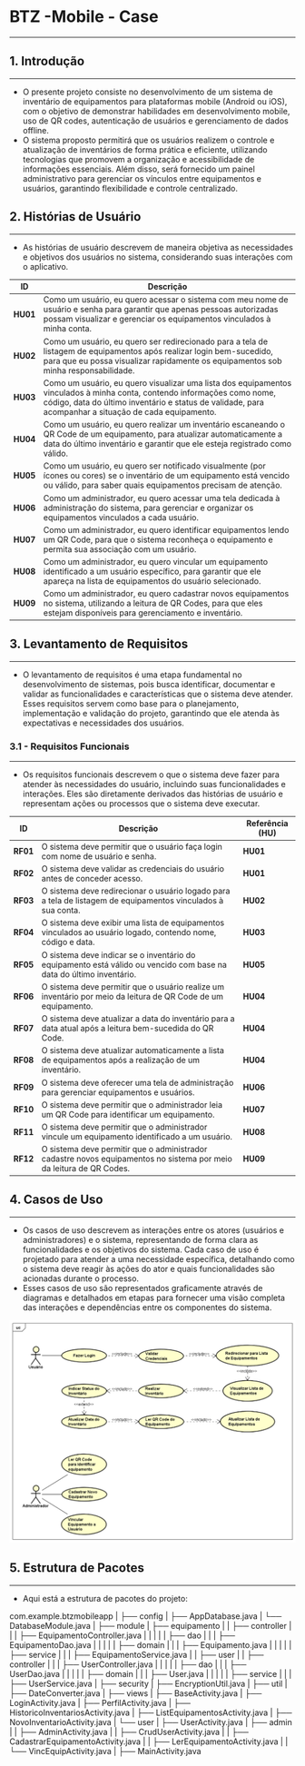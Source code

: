 # BTZ -Mobile - Case

---

## 1. Introdução

---

- O presente projeto consiste no desenvolvimento de um sistema de inventário de equipamentos para plataformas mobile (Android ou iOS), com o objetivo de demonstrar habilidades em desenvolvimento mobile, uso de QR codes, autenticação de usuários e gerenciamento de dados offline.
- O sistema proposto permitirá que os usuários realizem o controle e atualização de inventários de forma prática e eficiente, utilizando tecnologias que promovem a organização e acessibilidade de informações essenciais. Além disso, será fornecido um painel administrativo para gerenciar os vínculos entre equipamentos e usuários, garantindo flexibilidade e controle centralizado.

## 2. Histórias de Usuário

---

- As histórias de usuário descrevem de maneira objetiva as necessidades e objetivos dos usuários no sistema, considerando suas interações com o aplicativo.

| **ID** | **Descrição** |
| --- | --- |
| **HU01** | Como um usuário, eu quero acessar o sistema com meu nome de usuário e senha para garantir que apenas pessoas autorizadas possam visualizar e gerenciar os equipamentos vinculados à minha conta. |
| **HU02** | Como um usuário, eu quero ser redirecionado para a tela de listagem de equipamentos após realizar login bem-sucedido, para que eu possa visualizar rapidamente os equipamentos sob minha responsabilidade. |
| **HU03** | Como um usuário, eu quero visualizar uma lista dos equipamentos vinculados à minha conta, contendo informações como nome, código, data do último inventário e status de validade, para acompanhar a situação de cada equipamento. |
| **HU04** | Como um usuário, eu quero realizar um inventário escaneando o QR Code de um equipamento, para atualizar automaticamente a data do último inventário e garantir que ele esteja registrado como válido. |
| **HU05** | Como um usuário, eu quero ser notificado visualmente (por ícones ou cores) se o inventário de um equipamento está vencido ou válido, para saber quais equipamentos precisam de atenção. |
| **HU06** | Como um administrador, eu quero acessar uma tela dedicada à administração do sistema, para gerenciar e organizar os equipamentos vinculados a cada usuário. |
| **HU07** | Como um administrador, eu quero identificar equipamentos lendo um QR Code, para que o sistema reconheça o equipamento e permita sua associação com um usuário. |
| **HU08** | Como um administrador, eu quero vincular um equipamento identificado a um usuário específico, para garantir que ele apareça na lista de equipamentos do usuário selecionado. |
| **HU09** | Como um administrador, eu quero cadastrar novos equipamentos no sistema, utilizando a leitura de QR Codes, para que eles estejam disponíveis para gerenciamento e inventário. |

## 3. Levantamento de Requisitos

---

- O levantamento de requisitos é uma etapa fundamental no desenvolvimento de sistemas, pois busca identificar, documentar e validar as funcionalidades e características que o sistema deve atender. Esses requisitos servem como base para o planejamento, implementação e validação do projeto, garantindo que ele atenda às expectativas e necessidades dos usuários.

### 3.1 - Requisitos Funcionais

---

- Os requisitos funcionais descrevem o que o sistema deve fazer para atender às necessidades do usuário, incluindo suas funcionalidades e interações. Eles são diretamente derivados das histórias de usuário e representam ações ou processos que o sistema deve executar.

| **ID** | **Descrição** | **Referência (HU)** |
| --- | --- | --- |
| **RF01** | O sistema deve permitir que o usuário faça login com nome de usuário e senha. | **HU01** |
| **RF02** | O sistema deve validar as credenciais do usuário antes de conceder acesso. | **HU01** |
| **RF03** | O sistema deve redirecionar o usuário logado para a tela de listagem de equipamentos vinculados à sua conta. | **HU02** |
| **RF04** | O sistema deve exibir uma lista de equipamentos vinculados ao usuário logado, contendo nome, código e data. | **HU03** |
| **RF05** | O sistema deve indicar se o inventário do equipamento está válido ou vencido com base na data do último inventário. | **HU05** |
| **RF06** | O sistema deve permitir que o usuário realize um inventário por meio da leitura de QR Code de um equipamento. | **HU04** |
| **RF07** | O sistema deve atualizar a data do inventário para a data atual após a leitura bem-sucedida do QR Code. | **HU04** |
| **RF08** | O sistema deve atualizar automaticamente a lista de equipamentos após a realização de um inventário. | **HU04** |
| **RF09** | O sistema deve oferecer uma tela de administração para gerenciar equipamentos e usuários. | **HU06** |
| **RF10** | O sistema deve permitir que o administrador leia um QR Code para identificar um equipamento. | **HU07** |
| **RF11** | O sistema deve permitir que o administrador vincule um equipamento identificado a um usuário. | **HU08** |
| **RF12** | O sistema deve permitir que o administrador cadastre novos equipamentos no sistema por meio da leitura de QR Codes. | **HU09** |

## 4. Casos de Uso

---

- Os casos de uso descrevem as interações entre os atores (usuários e administradores) e o sistema, representando de forma clara as funcionalidades e os objetivos do sistema. Cada caso de uso é projetado para atender a uma necessidade específica, detalhando como o sistema deve reagir às ações do ator e quais funcionalidades são acionadas durante o processo.
- Esses casos de uso são representados graficamente através de diagramas e detalhados em etapas para fornecer uma visão completa das interações e dependências entre os componentes do sistema.

![Diagrama de Casos de Uso](/docs/UseCase.png)

## 5. Estrutura de Pacotes

---


- Aqui está a estrutura de pacotes do projeto:

com.example.btzmobileapp
|
├── config
|   ├── AppDatabase.java
|   └── DatabaseModule.java
|
├── module
|   ├── equipamento
|   |   ├── controller
|   |   |   ├── EquipamentoController.java
|   |   |
|   |   ├── dao
|   |   |   ├── EquipamentoDao.java
|   |   |
|   |   ├── domain
|   |   |   ├── Equipamento.java
|   |   |
|   |   ├── service
|   |   |   ├── EquipamentoService.java
|
|   ├── user
|   |   ├── controller
|   |   |   ├── UserController.java
|   |   |
|   |   ├── dao
|   |   |   ├── UserDao.java
|   |   |
|   |   ├── domain
|   |   |   ├── User.java
|   |   |
|   |   ├── service
|   |   |   ├── UserService.java
|
├── security
|   ├── EncryptionUtil.java
|
├── util
|   ├── DateConverter.java
|
├── views
|   ├── BaseActivity.java
|   ├── LoginActivity.java
|   ├── PerfilActivity.java
|   ├── HistoricoInventariosActivity.java
|   ├── ListEquipamentosActivity.java
|   ├── NovoInventarioActivity.java
|   └── user
|       ├── UserActivity.java
|   ├── admin
|   |   ├── AdminActivity.java
|   |   ├── CrudUserActivity.java
|   |   ├── CadastrarEquipamentoActivity.java
|   |   ├── LerEquipamentoActivity.java
|   |   └── VincEquipActivity.java
|
├── MainActivity.java
